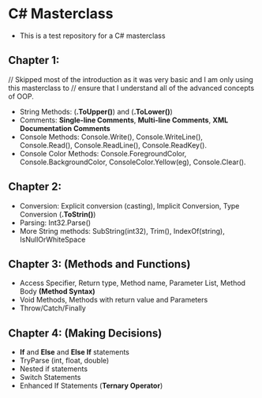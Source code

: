 # C# Masterclass

- This is a test repository for a C# masterclass

## Chapter 1:

// Skipped most of the introduction as it was very basic and I am only using this masterclass to
// ensure that I understand all of the advanced concepts of OOP.

- String Methods: (__.ToUpper()__) and (__.ToLower()__)
- Comments: __Single-line Comments__, __Multi-line Comments__, __XML Documentation Comments__
- Console Methods: Console.Write(), Console.WriteLine(), Console.Read(), Console.ReadLine(), Console.ReadKey().
- Console Color Methods: Console.ForegroundColor, Console.BackgroundColor, ConsoleColor.Yellow(eg), Console.Clear().

## Chapter 2:

- Conversion: Explicit conversion (casting), Implicit Conversion, Type Conversion (__.ToStrin()__)
- Parsing: Int32.Parse()
- More String methods: SubString(int32), Trim(), IndexOf(string), IsNullOrWhiteSpace

## Chapter 3: (Methods and Functions)

- Access Specifier, Return type, Method name, Parameter List, Method Body __(Method Syntax)__
- Void Methods, Methods with return value and Parameters
- Throw/Catch/Finally

## Chapter 4: (Making Decisions)

- __If__ and __Else__ and __Else If__ statements
- TryParse (int, float, double)
- Nested if statements
- Switch Statements
- Enhanced If Statements (__Ternary Operator__)
 






